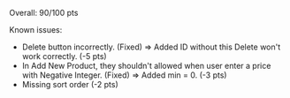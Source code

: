 Overall: 90/100 pts

Known issues:
+ Delete button incorrectly. (Fixed) => Added ID without this Delete won't work correctly. (-5 pts)
+ In Add New Product, they shouldn't allowed when user enter a price with Negative Integer. (Fixed) => Added min = 0. (-3 pts)
+ Missing sort order (-2 pts)
